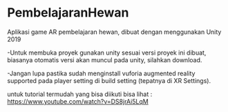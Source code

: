 # PembelajaranHewan
Aplikasi game AR pembelajaran hewan, dibuat dengan menggunakan Unity 2019

-Untuk membuka proyek gunakan unity sesuai versi proyek ini dibuat, biasanya otomatis versi akan muncul pada unity, silahkan download.

-Jangan lupa pastika sudah menginstall vuforia augmented reality supported pada player setting di build setting (tepatnya di XR Settings).

untuk tutorial termudah yang bisa diikuti bisa lihat : https://www.youtube.com/watch?v=DS8jrAi5LqM
